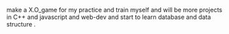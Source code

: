 make a X.O_game for my practice and train myself and will be more projects in C++ and javascript and web-dev and start to learn database and data structure .
